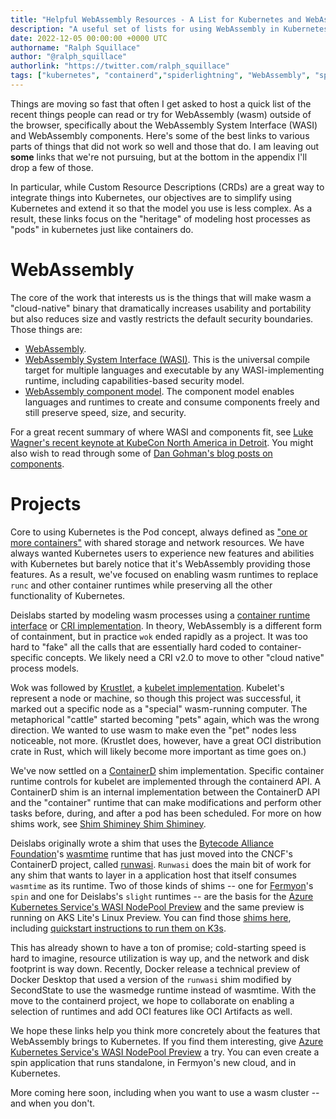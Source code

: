```yaml
---
title: "Helpful WebAssembly Resources - A List for Kubernetes and WebAssembly"
description: "A useful set of lists for using WebAssembly in Kubernetes instead of containers."
date: 2022-12-05 00:00:00 +0000 UTC
authorname: "Ralph Squillace"
author: "@ralph_squillace"
authorlink: "https://twitter.com/ralph_squillace"
tags: ["kubernetes", "containerd","spiderlightning", "WebAssembly", "spin", "Wasm", "WASI"]
---
```


Things are moving so fast that often I get asked to host a quick list of the recent things people can read or try for WebAssembly (wasm) outside of the browser, specifically about the WebAssembly System Interface (WASI) and WebAssembly components. Here's some of the best links to various parts of things that did not work so well and those that do. I am leaving out **some** links that we're not pursuing, but at the bottom in the appendix I'll drop a few of those.

In particular, while Custom Resource Descriptions (CRDs) are a great way to integrate things into Kubernetes, our objectives are to simplify using Kubernetes and extend it so that the model you use is less complex. As a result, these links focus on the "heritage" of modeling host processes as "pods" in kubernetes just like containers do.

# WebAssembly 
The core of the work that interests us is the things that will make wasm a "cloud-native" binary that dramatically increases usability and portability but also reduces size and vastly restricts the default security boundaries. Those things are:
- [WebAssembly](https://webassembly.org/specs/). 
- [WebAssembly System Interface (WASI)](https://github.com/WebAssembly/WASI). This is the universal compile target for multiple languages and executable by any WASI-implementing runtime, including capabilities-based security model.
- [WebAssembly component model](https://github.com/WebAssembly/component-model/blob/main/design/mvp/Explainer.md). The component model enables languages and runtimes to create and consume components freely and still preserve speed, size, and security. 

For a great recent summary of where WASI and components fit, see [Luke Wagner's recent keynote at KubeCon North America in Detroit](https://www.youtube.com/watch?app=desktop&v=phodPLY8zNE). You might also wish to read through some of [Dan Gohman's blog posts on components](https://blog.sunfishcode.online/what-is-a-wasm-component/).

# Projects
Core to using Kubernetes is the Pod concept, always defined as ["one or more containers"](https://kubernetes.io/docs/concepts/workloads/pods/) with shared storage and network resources. We have always wanted Kubernetes users to experience new features and abilities with Kubernetes but barely notice that it's WebAssembly providing those features. As a result, we've focused on enabling wasm runtimes to replace `runc` and other container runtimes while preserving all the other functionality of Kubernetes.

Deislabs started by modeling wasm processes using a [container runtime interface](https://kubernetes.io/docs/concepts/architecture/cri/) or [CRI implementation](https://github.com/deislabs/wok). In theory, WebAssembly is a different form of containment, but in practice `wok` ended rapidly as a project. It was too hard to "fake" all the calls that are essentially hard coded to container-specific concepts. We likely need a CRI v2.0 to move to other "cloud native" process models.
 
Wok was followed by [Krustlet](https://krustlet.dev), a [kubelet implementation](https://kubernetes.io/docs/reference/command-line-tools-reference/kubelet/). Kubelet's represent a node or machine, so though this project was successful, it marked out a specific node as a "special" wasm-running computer. The metaphorical "cattle" started becoming "pets" again, which was the wrong direction. We wanted to use wasm to make even the "pet" nodes less noticeable, not more. (Krustlet does, however, have a great OCI distribution crate in Rust, which will likely become more important as time goes on.)

We've now settled on a [ContainerD](https://containerd.io/) shim implementation. Specific container runtime controls for kubelet are implemented through the containerd  API. A ContainerD shim is an internal implementation between the ContainerD API and the "container" runtime that can make modifications and perform other tasks before, during, and after a pod has been scheduled. For more on how shims work, see [Shim Shiminey Shim Shiminey](https://container42.com/2022/01/10/shim-shiminey-shim-shiminey/). 

Deislabs originally wrote a shim that uses the [Bytecode Alliance Foundation](https://bytecodealliance.org)'s [wasmtime](https://wasmtime.dev/) runtime that has just moved into the CNCF's ContainerD project, called [runwasi](https://github.com/containerd/runwasi). `Runwasi` does the main bit of work for any shim that wants to layer in a application host that itself consumes `wasmtime` as its runtime. Two of those kinds of shims -- one for [Fermyon](https://fermyon.com)'s `spin` and one for Deislabs's `slight` runtimes -- are the basis for the [Azure Kubernetes Service's WASI NodePool Preview](https://learn.microsoft.com/en-us/azure/aks/use-wasi-node-pools) and the same preview is running on AKS Lite's Linux Preview. You can find those [shims here](https://github.com/deislabs/containerd-wasm-shims), including [quickstart instructions to run them on K3s](https://github.com/deislabs/containerd-wasm-shims/blob/main/deployments/k3d/README.md#how-to-run-the-example). 

This has already shown to have a ton of promise; cold-starting speed is hard to imagine, resource utilization is way up, and the network and disk footprint is way down. Recently, Docker release a technical preview of Docker Desktop that used a version of the `runwasi` shim modified by SecondState to use the wasmedge runtime instead of wasmtime. With the move to the containerd project, we hope to collaborate on enabling a selection of runtimes and add OCI features like OCI Artifacts as well. 

We hope these links help you think more concretely about the features that WebAssembly brings to Kubernetes. If you find them interesting, give [Azure Kubernetes Service's WASI NodePool Preview](https://learn.microsoft.com/en-us/azure/aks/use-wasi-node-pools) a try. You can even create a spin application that runs standalone, in Fermyon's new cloud, and in Kubernetes. 

More coming here soon, including when you want to use a wasm cluster -- and when you don't.